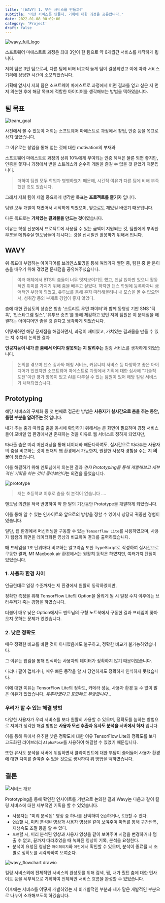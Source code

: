 ```yaml
---
title: '[WAVY] 1. 무슨 서비스를 만들까?'
subtitle: '어떤 서비스를 만들지, 기획에 대한 과정을 공유합니다.'
date: 2022-01-08 00:02:00
category: 'Project'
draft: false
---
```


![wavy_full_logo](https://user-images.githubusercontent.com/26461307/148641874-cdb4f826-a5da-43d6-a5fd-3e879dcaa2f4.png)

소프트웨어 마에스트로 과정은 최대 3인이 한 팀으로 약 6개월간 서비스를 제작하게 됩니다.

저희 팀은 3인 팀으로써, 다른 팀에 비해 비교적 늦게 팀이 결성되었고 이에 따라 서비스 기획에 상당한 시간이 소모되었습니다.

기획에 앞서서 저희 팀은 소프트웨어 마에스트로 과정에서 어떤 결과를 얻고 싶은 지 먼저 의논한 후에 해당 목표에 적합한 아이디어를 생각해보는 방법을 택하였습니다.

## 팀 목표

![team_goal](https://user-images.githubusercontent.com/26461307/148641996-52c35a77-fefe-4ec3-83ff-ab2009e3f77b.png)

사진에서 볼 수 있듯이 저희는 소프트웨어 마에스트로 과정에서 창업, 인증 등을 목표로 삼지 않았습니다.

그 이유로는 창업을 통해 얻는 것에 대한 motivation의 부재와

소프트웨어 마에스트로 과정의 상위 10%에게 부여되는 인증 혜택은 물론 되면 좋지만, 인증을 쫓자니 과정에서 받을 스트레스와 순수히 개발을 즐길 수 없을 것 같았기 때문입니다.

> 더하여 팀원 모두 학업과 병행하였기 때문에, 시간적 여유가 다른 팀에 비해 부족했던 것도 있습니다.

그래서 저희 팀이 제일 중요하게 생각한 목표는 **프로젝트를 즐기자** 입니다.

팀원 모두 개발이 재밌어서 시작하게 되었으며, 앞으로도 재밌길 바랬기 때문입니다.

다른 목표로는 **가치있는 결과물을 만드는 것**이였습니다.

이유는 학생 신분에서 프로젝트에 사용될 수 있는 금액이 지원되는 것, 팀원에게 부족한 부분을 메꿔주실 멘토님들이 계시다는 것을 십시일반 활용하기 위해서 입니다.

## WAVY

위 목표에 부합하는 아이디어를 브레인스토밍을 통해 여러가지 뱉던 중, 팀원 중 한 분이 춤을 배우기 위해 겪었던 문제점을 공유해주셨습니다.

> 여러 매체에서 BTS의 춤들이 너무 멋져보이기도 했고, 맨날 앉아만 있으니 활동적인 취미를 가지기 위해 춤을 배우고 싶었다.
> 하지만 댄스 학원에 등록하자니 금액적인 부담이 되었고, 유투브를 통해 혼자 따라해볼려니 내 모습을 볼 수 없으면서, 성취감 등의 부재로 경험이 좋지 않았다.

춤에 대한 관심도의 상승은 방송 '스트리트 우먼 파이터'와 함께 동영상 기반 SNS '틱톡', '인스타그램 릴스', '유투브 숏츠'를 통해 체감하고 있던 저희 팀원은 이 문제점을 해결하는 아이디어면 좋을 것 같다고 생각하게 되었습니다.

어떻게하면 해당 문제점을 해결하면서, 과정이 재미있고, 가치있는 결과물을 만들 수 있는 지 수차례 논의한 결과

**인공지능이 내가 춘 춤에서 어디가 잘못되는 지 알려주는** 킬링 서비스를 생각하게 되었습니다.

> 논의를 겪으며 댄스 강사와 매칭 서비스, 커뮤니티 서비스 등 다양하고 좋은 아이디어가 있었지만 소프트웨어 마에스트로 과정에서 기획에 대한 심사에 "기술적 도전"이란 평가 항목이 있고 AI를 다루실 수 있는 팀원이 있어 해당 킬링 서비스가 채택되었습니다.

## Prototyping

해당 서비스의 구체화 중 첫 번째로 접근한 방법은 **사용자가 실시간으로 춤을 추는 동안, 틀린 부분을 알려주는 것** 입니다.

내가 추는 춤과 따라출 춤을 동시에 확인하기 위해서는 큰 화면이 필요하며 경쟁 서비스들이 모바일 앱 환경에서만 존재하는 것을 이유로 웹 서비스로 정하게 되었지만,

따라출 춤은 미리 머신러닝을 통해 데이터화 해둔다하여도, 실시간으로 따라추는 사용자의 춤을 비교하는 것이 현재의 웹 환경에서 가능한지, 원활한 사용자 경험을 주는 지 **의문**이 생겼습니다.

이를 해결하기 위해 멘토님에게 의논한 결과 *먼저 Prototyping을 통해 개발해보고 세부적인 기획을 하는 것이 좋아보인다*는 의견을 들었습니다.

![prototype](https://user-images.githubusercontent.com/26461307/148642640-8f605b02-805b-45f5-b44e-d1545409359c.png)

> 저는 초등학교 이후로 춤을 춰 본적이 없습니다 ....

멘토님 의견을 적극 반영하여 약 한 달의 기간동안 Prototype을 개발하게 되었습니다.

이를 통해 알 수 있는 인사이트와 앞으로의 방향을 정할 수 있어서 상당히 귀중한 경험이였습니다.

일단, 웹 환경에서 머신러닝을 구동할 수 있는 `Tensorflow Lite`를 사용하였으며, 사용자 웹캠의 화면을 데이터화된 영상과 비교하여 결과를 출력하였습니다.

매 프레임을 1초 단위마다 비교하는 알고리즘 또한 TypeScript로 작성하여 실시간으로 구동한 결과, M1 Macbook air 환경에서는 원활히 동작은 하였지만, 여러가지 단점이 있었습니다.

### 1. 사용자 환경 차이

언급한대로 일정 수준까지는 제 환경에서 원활히 동작하였지만,

정확한 측정을 위해 TensorFlow Lite의 Option을 올리게 될 시 일정 수치 이후에는 브라우저가 죽는 경험을 하였습니다.

더불어 매우 낮은 Option에서도 멘토님의 구형 노트북에서 구동한 결과 프레임이 쫓아오지 못하는 문제가 있었습니다.

### 2. 낮은 정확도

매우 정확한 비교를 바란 것이 아니였음에도 불구하고, 정확한 비교가 불가능하였습니다.

그 이유는 웹캠을 통해 인식하는 사용자의 데이터가 정확하지 않기 때문이였습니다.

다리나 팔이 겹치거나, 매우 빠른 동작을 할 시 당연하게도 정확하게 인식하지 못했습니다.

이에 대한 이유는 TensorFlow Lite의 정확도, 카메라 성능, 사용자 환경 등 수 없이 많은 이유가 있었습니다. _유추하였다고 표현해도 무방합니다..._

### 우리가 할 수 있는 해결 방법

다양한 사용자가 우리 서비스를 보다 원활히 사용할 수 있으며, 정확도를 높히는 방법으로 저희가 생각한 해결 방법은 **사용자 모션 추출과 유사도 분석을 서버에서 하자** 입니다.

이를 통해 위에서 유추한 낮은 정확도에 대한 이유 TensorFlow Lite의 정확도를 보다 고도화된 라이브러리 `AlphaPose`를 사용하여 해결할 수 있었기 때문입니다.

또한 유사도 분석을 서버에 위임하면서 클라이언트에 대한 부담이 줄어들어 사용자 환경에 대한 차이를 줄여줄 수 있을 것으로 생각하여 위 방법을 택하였습니다.

## 결론

![서비스 개요](https://user-images.githubusercontent.com/26461307/148643510-5ed51186-44b0-49b6-907c-a3d7d55dd77f.png)

Prototyping을 통해 확인한 인사이트를 기반으로 논의한 결과 Wavy는 다음과 같이 킬링 서비스에 대한 세부적인 기획을 할 수 있었습니다.

- 사용자는 "미리 분석된" 영상 중 하나를 선택하여 `연습`하거나, `도전`할 수 있다.
- `연습`할 시, 미리 분석된 영상과 사용자 영상을 같이 보여주며 마커를 통해 구간반복, 재생속도 조절 등을 할 수 있다.
- `도전`할 시, 미리 분석된 영상과 사용자 영상을 같이 보여주며 시점을 변경하거나 멈출 수 없고, 끝까지 따라추었을 때 녹화된 영상이 기록, 분석을 요청한다.
- 분석이 요청된 영상은 `마이페이지`와 `메인`에서 확인할 수 있으며, 분석이 종료될 시 초별로 정확도를 시각화하여 보여준다.

![wavy_flowchart drawio](https://user-images.githubusercontent.com/26461307/148643570-8704e86a-54e3-4304-8b08-26c953d806b0.png)

킬링 서비스외에 전체적인 서비스의 완성도를 위해 검색, 찜, 내가 췄던 춤에 대한 인사이트 등을 세부적으로 기획하여 전체적인 서비스 흐름을 완성할 수 있었습니다.

이후에는 서비스를 어떻게 개발하였는 지 비개발적인 부분과 제가 맡은 개발적인 부분으로 나누어 소개해보도록 하겠습니다.
